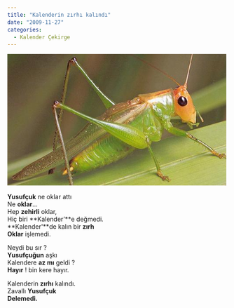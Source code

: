 ```yaml
---
title: "Kalenderin zırhı kalındı"
date: "2009-11-27"
categories: 
  - Kalender Çekirge
---
```


**![](../uploads/image/cekirge.jpg)**

**Yusufçuk** ne oklar attı  
Ne **oklar**…  
Hep **zehirli** oklar,  
Hiç biri **Kalender’**e değmedi.  
**Kalender'**de kalın bir **zırh  
Oklar** işlemedi.

Neydi bu sır ?  
**Yusufçuğun** aşkı  
Kalendere **az mı** geldi ?  
**Hayır** ! bin kere hayır.

Kalenderin **zırhı** kalındı.  
Zavallı **Yusufçuk  
Delemedi.**
